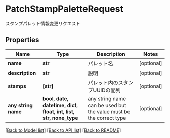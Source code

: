# PatchStampPaletteRequest

スタンプパレット情報変更リクエスト

## Properties
Name | Type | Description | Notes
------------ | ------------- | ------------- | -------------
**name** | **str** | パレット名 | [optional] 
**description** | **str** | 説明 | [optional] 
**stamps** | **[str]** | パレット内のスタンプUUIDの配列 | [optional] 
**any string name** | **bool, date, datetime, dict, float, int, list, str, none_type** | any string name can be used but the value must be the correct type | [optional]

[[Back to Model list]](../README.md#documentation-for-models) [[Back to API list]](../README.md#documentation-for-api-endpoints) [[Back to README]](../README.md)


